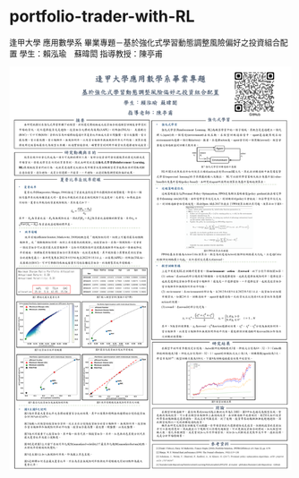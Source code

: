 # portfolio-trader-with-RL
逢甲大學 應用數學系 畢業專題－基於強化式學習動態調整風險偏好之投資組合配置
學生：賴泓瑜　蘇暐閎
指導教授：陳亭甫

![image](https://github.com/zyxzyie/portfolio-trader-with-RL/blob/main/slide.PNG)
